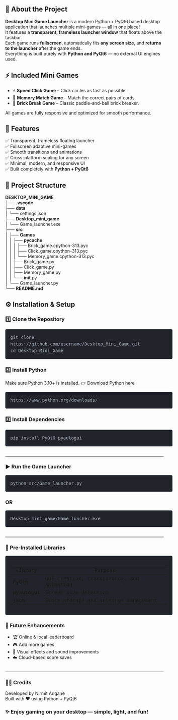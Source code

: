 ## 🧩 About the Project  
**Desktop Mini Game Launcher** is a modern Python + PyQt6 based desktop application that launches multiple mini-games — all in one place!  
It features a **transparent, frameless launcher window** that floats above the taskbar.  
Each game runs **fullscreen**, automatically fits **any screen size**, and **returns to the launcher** after the game ends.  
Everything is built purely with **Python and PyQt6** — no external UI engines used.



## ⚡ Included Mini Games  


- ⚡ **Speed Click Game** – Click circles as fast as possible.  
- 🧠 **Memory Match Game** – Match the correct pairs of cards.  
- 🧱 **Brick Break Game** – Classic paddle-and-ball brick breaker.  

All games are fully responsive and optimized for smooth performance.


## 🌟 Features  

✅ Transparent, frameless floating launcher  
✅ Fullscreen adaptive mini-games  
✅ Smooth transitions and animations  
✅ Cross-platform scaling for any screen  
✅ Minimal, modern, and responsive UI  
✅ Built completely with **Python + PyQt6**



## 📁 Project Structure  

<b>DESKTOP_MINI_GAME</b><br>
├── <b>.vscode</b><br>
├── <b>data</b><br>
│   └── settings.json<br>
├── <b>Desktop_mini_game</b><br>
│   └── Game_launcher.exe<br>
├── <b>src</b><br>
│   ├── <b>Games</b><br>
│   │   ├── __pycache__<br>
│   │   │   ├── Brick_game.cpython-313.pyc<br>
│   │   │   ├── Click_game.cpython-313.pyc<br>
│   │   │   └── Memory_game.cpython-313.pyc<br>
│   │   ├── Brick_game.py<br>
│   │   ├── Click_game.py<br>
│   │   ├── Memory_game.py<br>
│   │   └── __init__.py<br>
│   └── Game_launcher.py<br>
└── <b>README.md</b><br>

<style>
.code-box {
  background-color: #21252b;   /* Dark background */
  color: #abb2bf;              /* Light text */
  font-family: 'Consolas', 'Monaco', 'Lucida Console', monospace; /* Code font */
  padding: 15px;               /* Inner spacing */
  border-radius: 4px;          /* Rounded corners */
  line-height: 1.5;            /* Comfortable line height */
  white-space: pre;            /* Preserve spacing and line breaks */
  overflow-x: auto;            /* Allow horizontal scrolling if needed */
  border: 1px solid #3a3f4b;   /* Subtle border for contrast */
  width: 500px;
}
</style>

## ⚙️ Installation & Setup  

### 1️⃣ Clone the Repository  
<div class="code-box">git clone 
https://github.com/username/Desktop_Mini_Game.git
cd Desktop_Mini_Game</div>

### 2️⃣ Install Python
Make sure Python 3.10+ is installed.
👉 Download Python here
<div class="code-box">https://www.python.org/downloads/</div>

### 3️⃣ Install Dependencies

<div class="code-box">pip install PyQt6 pyautogui</div><br>


--- 

### ▶️ Run the Game Launcher

<div class="code-box">python src/Game_launcher.py</div>
<h3>OR</h3>
<div class="code-box">Desktop_mini_game/Game_luncher.exe</div><br>

---

### 💾 Pre-Installed Libraries
<div class="code-box"><table>
    <thead>
        <tr>
            <th>Library</th>
            <th>Purpose</th>
        </tr>
    </thead>
    <tbody>
      <tr>
        <td><strong>PyQt6</strong></td>
        <td>GUI creation, transparency, and animation</td>
      </tr>
      <tr>
        <td><strong>pyautogui</strong></td>
        <td>Screen size detection</td>
      </tr>
      <tr>
        <td><strong>json</strong></td>
        <td>Score storage and settings management</td></tr></tbody></table></div>

### 🚀 Future Enhancements

- 🏆 Online & local leaderboard
- 🎮 Add more games
- 🌈 Visual effects and sound improvements
- ☁️ Cloud-based score saves<br><br>

---

### 👨‍💻 Credits

Developed by Nirmit Angane<br>
Built with ❤️ using Python + PyQt6

### ✨ Enjoy gaming on your desktop — simple, light, and fun!